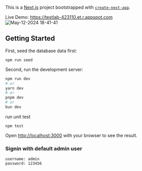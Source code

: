 This is a [Next.js](https://nextjs.org/) project bootstrapped with [`create-next-app`](https://github.com/vercel/next.js/tree/canary/packages/create-next-app).

Live Demo: https://testlab-423110.et.r.appspot.com
![May-12-2024 18-41-41](https://github.com/ari633/expenses-tracker/assets/528036/2d551ee2-182a-4577-b3ef-4e75f0e5769a)



## Getting Started

First, seed the database data first:

```
npm run seed
```

Second, run the development server:

```bash
npm run dev
# or
yarn dev
# or
pnpm dev
# or
bun dev
```

run unit test
```
npm test
```

Open [http://localhost:3000](http://localhost:3000) with your browser to see the result.

### Signin with default admin user
```
username: admin
password: 123456
```

